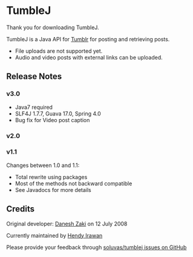 # TumbleJ

Thank you for downloading TumbleJ.

TumbleJ is a Java API for [Tumblr](http://www.tumblr.com/) for posting and retrieving posts. 

* File uploads are not supported yet. 
* Audio and video posts with external links can be uploaded. 

## Release Notes

### v3.0

* Java7 required
* SLF4J 1.7.7, Guava 17.0, Spring 4.0
* Bug fix for Video post caption

### v2.0

### v1.1

Changes between 1.0 and 1.1:

* Total rewrite using packages 
* Most of the methods not backward compatible
* See Javadocs for more details

## Credits

Original developer: [Danesh Zaki](http://www.daneshzaki.com/) on 12 July 2008

Currently maintained by [Hendy Irawan](http://www.hendyirawan.com/)

Please provide your feedback through [soluvas/tumblej issues on GitHub](https://github.com/soluvas/tumblej/issues) 
